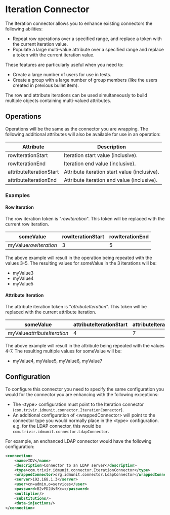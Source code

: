 # Iteration Connector

The Iteration connector allows you to enhance existing connectors the following abilities:

- Repeat row operations over a specified range, and replace a token with the current iteration value.
- Populate a large multi-value attribute over a specified range and replace a token with the current iteration value.

These features are particularly useful when you need to:

- Create a large number of users for use in tests.
- Create a group with a large number of group members (like the users created in previous bullet item).

The row and attribute iterations can be used simultaneously to build multiple objects containing multi-valued attributes.

## Operations

Operations will be the same as the connector you are wrapping. The following additional attributes will also be available for use in an operation:

| Attribute               | Description                                  |
| ----------------------- | -------------------------------------------- |
| rowIterationStart       | Iteration start value (inclusive).           |
| rowIterationEnd         | Iteration end value (inclusive).             |
| attributeIterationStart | Attribute iteration start value (inclusive). |
| attributeIterationEnd   | Attribute iteration end value (inclusive).   |

### Examples

#### Row Iteration

The row iteration token is "$rowIteration$". This token will be replaced with the current row iteration.

| someValue             | rowIterationStart | rowIterationEnd |
| --------------------- | ----------------- | --------------- |
| myValue$rowIteration$ | 3                 | 5               |

The above example will result in the operation being repeated with the values 3-5. The resulting values for someValue in the 3 iterations will be:

- myValue3
- myValue4
- myValue5

#### Attribute Iteration

The attribute iteration token is "$attributeIteration$". This token will be replaced with the current attribute iteration.

| someValue                   | attributeIterationStart | attributeIterationEnd |
| --------------------------- | ----------------------- | --------------------- |
| myValue$attributeIteration$ | 4                       | 7                     |

The above example will result in the attribute being repeated with the values 4-7. The resulting multiple values for someValue will be:

- myValue4, myValue5, myValue6, myValue7

## Configuration

To configure this connector you need to specify the same configuration you would for the connector you are enhancing with the following exceptions:

- The \<type> configuration must point to the Iteration connector (`com.trivir.idmunit.connector.IterationConnector`).
- An additional configuration of \<wrappedConnector> will point to the connector type you would normally place in the \<type> configuration. e.g. for the LDAP connector, this would be `com.trivir.idmunit.connector.LdapConnector`.

For example, an enchanced LDAP connector would have the following configuration:

```xml
<connection>
    <name>IDV</name>
    <description>Connector to an LDAP server</description>
    <type>com.trivir.idmunit.connector.IterationConnector</type>
    <wrappedConnector>org.idmunit.connector.LdapConnector</wrappedConnector>
    <server>192.168.1.3</server>
    <user>cn=admin,o=services</user>
    <password>B2vPD2UsfKc=</password>
    <multiplier/>
    <substitutions/>
    <data-injections/>
</connection>
```
